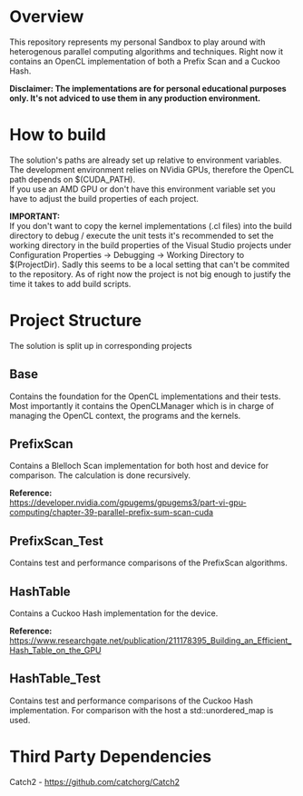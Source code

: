 
# Overview

This repository represents my personal Sandbox to play around with heterogenous parallel computing algorithms and techniques.
Right now it contains an OpenCL implementation of both a Prefix Scan and a Cuckoo Hash.

**Disclaimer: The implementations are for personal educational purposes only. It's not adviced to use them in any production environment.**

# How to build

The solution's paths are already set up relative to environment variables.    
The development environment relies on NVidia GPUs, therefore the OpenCL path depends on $(CUDA_PATH).    
If you use an AMD GPU or don't have this environment variable set you have to adjust the build properties of each project.

**IMPORTANT:**    
If you don't want to copy the kernel implementations (.cl files) into the build directory to debug / execute the unit tests it's recommended to set the working directory in the build properties of the Visual Studio projects under Configuration Properties -> Debugging -> Working Directory to $(ProjectDir).
Sadly this seems to be a local setting that can't be commited to the repository.
As of right now the project is not big enough to justify the time it takes to add build scripts.

# Project Structure
The solution is split up in corresponding projects

## Base

Contains the foundation for the OpenCL implementations and their tests. Most importantly it contains the OpenCLManager which is in charge of managing the OpenCL context, the programs and the kernels.

## PrefixScan

Contains a Blelloch Scan implementation for both host and device for comparison. The calculation is done recursively.

**Reference:**    
https://developer.nvidia.com/gpugems/gpugems3/part-vi-gpu-computing/chapter-39-parallel-prefix-sum-scan-cuda

## PrefixScan_Test

Contains test and performance comparisons of the PrefixScan algorithms.

## HashTable

Contains a Cuckoo Hash implementation for the device.

**Reference:**    
https://www.researchgate.net/publication/211178395_Building_an_Efficient_Hash_Table_on_the_GPU

## HashTable_Test

Contains test and performance comparisons of the Cuckoo Hash implementation. For comparison with the host a std::unordered_map is used.

# Third Party Dependencies

Catch2 - https://github.com/catchorg/Catch2
